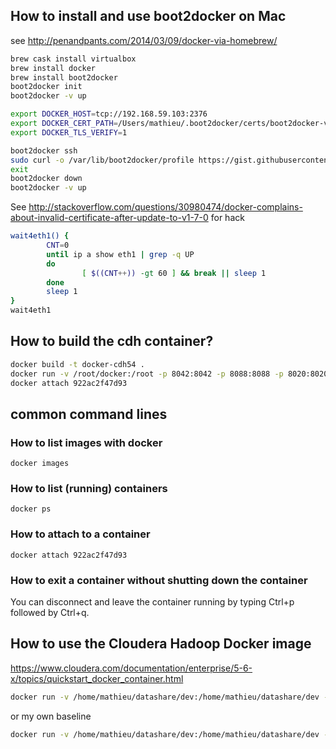 

## How to install and use boot2docker on Mac

see http://penandpants.com/2014/03/09/docker-via-homebrew/

```bash
brew cask install virtualbox
brew install docker
brew install boot2docker
boot2docker init
boot2docker -v up

export DOCKER_HOST=tcp://192.168.59.103:2376
export DOCKER_CERT_PATH=/Users/mathieu/.boot2docker/certs/boot2docker-vm
export DOCKER_TLS_VERIFY=1

boot2docker ssh
sudo curl -o /var/lib/boot2docker/profile https://gist.githubusercontent.com/garthk/d5a17007c277aa5c76de/raw/3d09c77aae38b4f2809d504784965f5a16f2de4c/profile
exit
boot2docker down
boot2docker -v up
```

See http://stackoverflow.com/questions/30980474/docker-complains-about-invalid-certificate-after-update-to-v1-7-0 for hack

```bash
wait4eth1() {
        CNT=0
        until ip a show eth1 | grep -q UP
        do
                [ $((CNT++)) -gt 60 ] && break || sleep 1
        done
        sleep 1
}
wait4eth1
```

## How to build the cdh container?

```bash
docker build -t docker-cdh54 .
docker run -v /root/docker:/root -p 8042:8042 -p 8088:8088 -p 8020:8020 -p 8888:8888 -p 11000:11000 -p 11443:11443 -p 9090:9090 -d -ti --privileged=true docker-cdh54
docker attach 922ac2f47d93
```
## common command lines

### How to list images with docker

    docker images

### How to list (running) containers

    docker ps
    
### How to attach to a container

    docker attach 922ac2f47d93

### How to exit a container without shutting down the container

You can disconnect and leave the container running by typing Ctrl+p followed by Ctrl+q.

## How to use the Cloudera Hadoop Docker image

https://www.cloudera.com/documentation/enterprise/5-6-x/topics/quickstart_docker_container.html



```bash
docker run -v /home/mathieu/datashare/dev:/home/mathieu/datashare/dev -p 8042:8042 -p 8088:8088 -p 8020:8020 -p 8888:8888 -p 11000:11000 --hostname=quickstart.cloudera --privileged=true -t -i cloudera/quickstart /usr/bin/docker-quickstart
```
or my own baseline
```bash
docker run -v /home/mathieu/datashare/dev:/home/mathieu/datashare/dev -p 8042:8042 -p 8088:8088 -p 8020:8020 -p 8888:8888 -p 11000:11000 --hostname=quickstart.cloudera --privileged=true -t -i cloudera/base2017-10-20 /usr/bin/docker-quickstart
```

